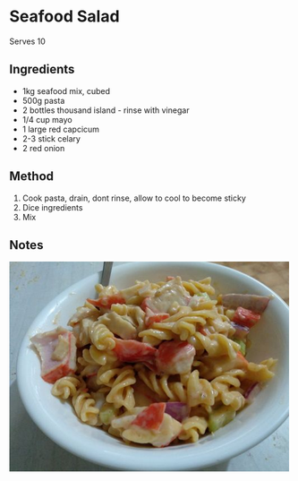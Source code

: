 # Seafood Salad

Serves 10

## Ingredients

* 1kg seafood mix, cubed
* 500g pasta
* 2 bottles thousand island - rinse with vinegar
* 1/4 cup mayo
* 1 large red capcicum
* 2-3 stick celary
* 2 red onion

## Method

1. Cook pasta, drain, dont rinse, allow to cool to become sticky
2. Dice ingredients
3. Mix

## Notes

![](./img/seafood-salad-1.jpg)
